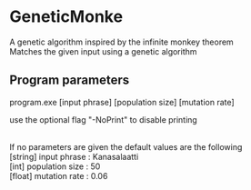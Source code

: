 # GeneticMonke

A genetic algorithm inspired by the infinite monkey theorem<br>
Matches the given input using a genetic algorithm

## Program parameters

<p>program.exe [input phrase] [population size] [mutation rate]</p>
use the optional flag "-NoPrint" to disable printing
<br><br>
<p> 
If no parameters are given the default values are the following<br>
[string] input phrase : Kanasalaatti<br>
[int] population size : 50<br>
[float] mutation rate : 0.06<br>
</p>